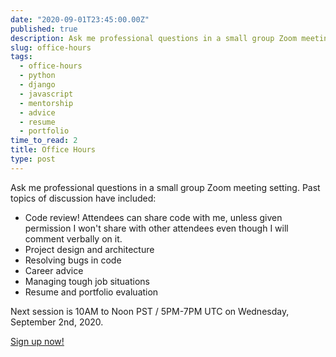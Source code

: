 ```yaml
---
date: "2020-09-01T23:45:00.00Z"
published: true
description: Ask me professional questions in a small group Zoom meeting setting!
slug: office-hours
tags:
  - office-hours
  - python
  - django
  - javascript
  - mentorship
  - advice
  - resume
  - portfolio
time_to_read: 2
title: Office Hours
type: post
---
```


Ask me professional questions in a small group Zoom meeting setting. Past topics of discussion have included:

- Code review! Attendees can share code with me, unless given permission I won't share with other attendees even though I will comment verbally on it.
- Project design and architecture
- Resolving bugs in code
- Career advice
- Managing tough job situations
- Resume and portfolio evaluation
 
Next session is 10AM to Noon PST / 5PM-7PM UTC on Wednesday, September 2nd, 2020. 

[Sign up now!](https://www.feldroy.com/products/office-hours)